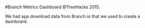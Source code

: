 #Branch Metrics Dashboard
@TreeHacks 2015.

We had app download data from Branch.io that we used to create a dashboard.